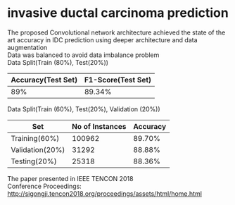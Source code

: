 # invasive ductal carcinoma prediction
The proposed Convolutional network architecture achieved the state of the art accuracy in IDC prediction using deeper architecture and data augmentation<br>
Data was balanced to avoid data imbalance problem<br>
Data Split(Train (80%), Test(20%))



| Accuracy(Test Set)  | F1-Score(Test Set) |
| ------------- | ------------- |
| 89%  | 89.34%  |


Data Split(Train (60%), Test(20%), Validation (20%))

| Set | No of Instances | Accuracy |
| ------------- | ------------- | ------------- |
|Training(60%)|100962|89.70%|
|Validation(20%)|31292|88.88%|
|Testing(20%)|25318|88.36%|

The paper presented in IEEE TENCON 2018 <br>
Conference Proceedings: http://sigongji.tencon2018.org/proceedings/assets/html/home.html
